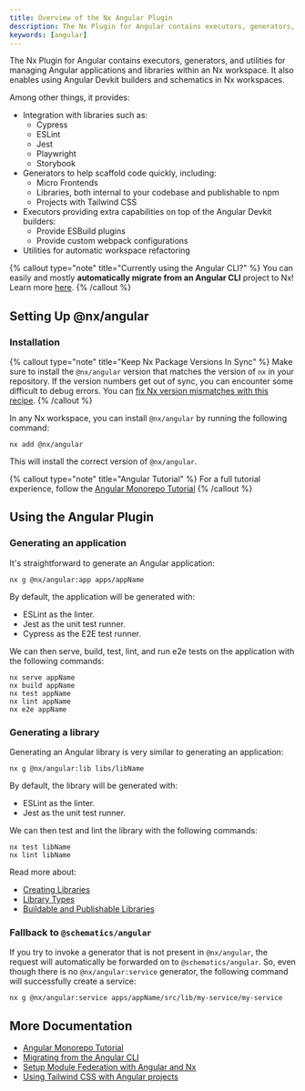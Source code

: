 ```yaml
---
title: Overview of the Nx Angular Plugin
description: The Nx Plugin for Angular contains executors, generators, and utilities for managing Angular applications and libraries within an Nx workspace.
keywords: [angular]
---
```


The Nx Plugin for Angular contains executors, generators, and utilities for managing Angular applications and libraries
within an Nx workspace. It also enables using Angular Devkit builders and schematics in Nx workspaces.

Among other things, it provides:

- Integration with libraries such as:
  - Cypress
  - ESLint
  - Jest
  - Playwright
  - Storybook
- Generators to help scaffold code quickly, including:
  - Micro Frontends
  - Libraries, both internal to your codebase and publishable to npm
  - Projects with Tailwind CSS
- Executors providing extra capabilities on top of the Angular Devkit builders:
  - Provide ESBuild plugins
  - Provide custom webpack configurations
- Utilities for automatic workspace refactoring

{% callout type="note" title="Currently using the Angular CLI?" %}
You can easily and mostly **automatically migrate from an Angular CLI** project to Nx! Learn
more [here](/recipes/angular/migration/angular).
{% /callout %}

## Setting Up @nx/angular

### Installation

{% callout type="note" title="Keep Nx Package Versions In Sync" %}
Make sure to install the `@nx/angular` version that matches the version of `nx` in your repository. If the version numbers get out of sync, you can encounter some difficult to debug errors. You can [fix Nx version mismatches with this recipe](/recipes/tips-n-tricks/keep-nx-versions-in-sync).
{% /callout %}

In any Nx workspace, you can install `@nx/angular` by running the following command:

```shell {% skipRescope=true %}
nx add @nx/angular
```

This will install the correct version of `@nx/angular`.

{% callout type="note" title="Angular Tutorial" %}
For a full tutorial experience, follow the [Angular Monorepo Tutorial](/tutorials/3-angular-monorepo/1a-introduction/1-welcome)
{% /callout %}

## Using the Angular Plugin

### Generating an application

It's straightforward to generate an Angular application:

```shell
nx g @nx/angular:app apps/appName
```

By default, the application will be generated with:

- ESLint as the linter.
- Jest as the unit test runner.
- Cypress as the E2E test runner.

We can then serve, build, test, lint, and run e2e tests on the application with the following commands:

```shell
nx serve appName
nx build appName
nx test appName
nx lint appName
nx e2e appName
```

### Generating a library

Generating an Angular library is very similar to generating an application:

```shell
nx g @nx/angular:lib libs/libName
```

By default, the library will be generated with:

- ESLint as the linter.
- Jest as the unit test runner.

We can then test and lint the library with the following commands:

```shell
nx test libName
nx lint libName
```

Read more about:

- [Creating Libraries](/concepts/decisions/project-size)
- [Library Types](/concepts/decisions/project-dependency-rules)
- [Buildable and Publishable Libraries](/concepts/buildable-and-publishable-libraries)

### Fallback to `@schematics/angular`

If you try to invoke a generator that is not present in `@nx/angular`, the request will automatically be forwarded on
to `@schematics/angular`. So, even though there is no `@nx/angular:service` generator, the following command will
successfully create a service:

```shell
nx g @nx/angular:service apps/appName/src/lib/my-service/my-service
```

## More Documentation

- [Angular Monorepo Tutorial](/tutorials/3-angular-monorepo/1a-introduction/1-welcome)
- [Migrating from the Angular CLI](/recipes/angular/migration/angular)
- [Setup Module Federation with Angular and Nx](/concepts/module-federation/faster-builds-with-module-federation)
- [Using Tailwind CSS with Angular projects](/recipes/angular/using-tailwind-css-with-angular-projects)
